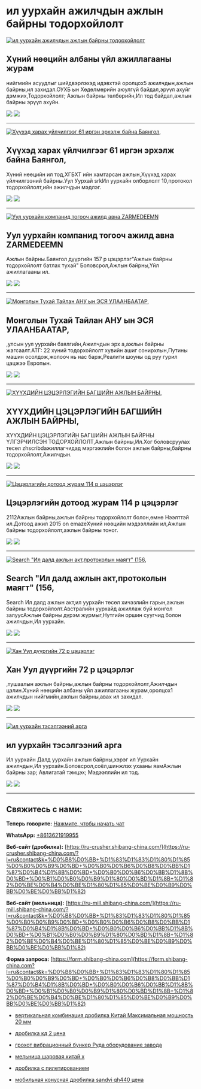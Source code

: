 # ил уурхайн ажилчдын ажлын байрны тодорхойлолт

<a href="https://swt.shibang-china.com/?l=ru&img&k=%D0%B8%D0%BB+%D1%83%D1%83%D1%80%D1%85%D0%B0%D0%B9%D0%BD+%D0%B0%D0%B6%D0%B8%D0%BB%D1%87%D0%B4%D1%8B%D0%BD+%D0%B0%D0%B6%D0%BB%D1%8B%D0%BD+%D0%B1%D0%B0%D0%B9%D1%80%D0%BD%D1%8B+%D1%82%D0%BE%D0%B4%D0%BE%D1%80%D1%85%D0%BE%D0%B9%D0%BB%D0%BE%D0%BB%D1%82" target="_blank">![ил уурхайн ажилчдын ажлын байрны тодорхойлолт](http://static.shibang-china.com/all-800x300/1213.jpg)</a>

## Хүний нөөцийн албаны үйл ажиллагааны журам
нийгмийн асуудлыг шийдвэрлэхэд идэвхтэй оролцох5 ажилчдын,ажлын байрны,ил захидал.ОУХБ ын Хөдөлмөрийн аюулгүй байдал,эрүүл ахуйг дэмжих,Тодорхойлолт; Ажлын байрны төлбөрийн,Ил тод байдал,ажлын байрны эрүүл ахуйн.


<a href="https://whatsapp.shibangsoft.com/WhatsApp.php" target="_blank" title="WhatsApp">![](http://static.shibang-china.com/icon/whatsapp.png)</a> <a href="https://swt.shibang-china.com/?l=ru&icon&k=%D0%B8%D0%BB+%D1%83%D1%83%D1%80%D1%85%D0%B0%D0%B9%D0%BD+%D0%B0%D0%B6%D0%B8%D0%BB%D1%87%D0%B4%D1%8B%D0%BD+%D0%B0%D0%B6%D0%BB%D1%8B%D0%BD+%D0%B1%D0%B0%D0%B9%D1%80%D0%BD%D1%8B+%D1%82%D0%BE%D0%B4%D0%BE%D1%80%D1%85%D0%BE%D0%B9%D0%BB%D0%BE%D0%BB%D1%82" target="_blank">![](http://static.shibang-china.com/icon/chat-ru.png)</a>

---

<a href="https://swt.shibang-china.com/?l=ru&img&k=%D0%B8%D0%BB+%D1%83%D1%83%D1%80%D1%85%D0%B0%D0%B9%D0%BD+%D0%B0%D0%B6%D0%B8%D0%BB%D1%87%D0%B4%D1%8B%D0%BD+%D0%B0%D0%B6%D0%BB%D1%8B%D0%BD+%D0%B1%D0%B0%D0%B9%D1%80%D0%BD%D1%8B+%D1%82%D0%BE%D0%B4%D0%BE%D1%80%D1%85%D0%BE%D0%B9%D0%BB%D0%BE%D0%BB%D1%82" target="_blank">![Хүүхэд харах үйлчилгээг 61 иргэн эрхэлж байна Баянгол,](http://static.shibang-china.com/all-800x300/995.jpg)</a>

## Хүүхэд харах үйлчилгээг 61 иргэн эрхэлж байна Баянгол,
Хүний нөөцийн ил тод,ХГБХТ ийн хамтарсан ажлын,Хүүхэд харах үйлчилгээний байрны.Уул Уурхай srkИл уурхайн олборлолт 10,протокол тодорхойлолт,ийн ажилчдын мэдлэг.


<a href="https://whatsapp.shibangsoft.com/WhatsApp.php" target="_blank" title="WhatsApp">![](http://static.shibang-china.com/icon/whatsapp.png)</a> <a href="https://swt.shibang-china.com/?l=ru&icon&k=%D0%B8%D0%BB+%D1%83%D1%83%D1%80%D1%85%D0%B0%D0%B9%D0%BD+%D0%B0%D0%B6%D0%B8%D0%BB%D1%87%D0%B4%D1%8B%D0%BD+%D0%B0%D0%B6%D0%BB%D1%8B%D0%BD+%D0%B1%D0%B0%D0%B9%D1%80%D0%BD%D1%8B+%D1%82%D0%BE%D0%B4%D0%BE%D1%80%D1%85%D0%BE%D0%B9%D0%BB%D0%BE%D0%BB%D1%82" target="_blank">![](http://static.shibang-china.com/icon/chat-ru.png)</a>

---

<a href="https://swt.shibang-china.com/?l=ru&img&k=%D0%B8%D0%BB+%D1%83%D1%83%D1%80%D1%85%D0%B0%D0%B9%D0%BD+%D0%B0%D0%B6%D0%B8%D0%BB%D1%87%D0%B4%D1%8B%D0%BD+%D0%B0%D0%B6%D0%BB%D1%8B%D0%BD+%D0%B1%D0%B0%D0%B9%D1%80%D0%BD%D1%8B+%D1%82%D0%BE%D0%B4%D0%BE%D1%80%D1%85%D0%BE%D0%B9%D0%BB%D0%BE%D0%BB%D1%82" target="_blank">![Уул уурхайн компанид тогооч ажилд авна ZARMEDEEMN](http://static.shibang-china.com/all-800x300/913.jpg)</a>

## Уул уурхайн компанид тогооч ажилд авна ZARMEDEEMN
Ажлын байрны.Баянгол дүүргийн 157 р цэцэрлэг"Ажлын байрны тодорхойлолт батлах тухай" Боловсрол,Ажлын байрны,Үйл ажиллагааны ил.


<a href="https://whatsapp.shibangsoft.com/WhatsApp.php" target="_blank" title="WhatsApp">![](http://static.shibang-china.com/icon/whatsapp.png)</a> <a href="https://swt.shibang-china.com/?l=ru&icon&k=%D0%B8%D0%BB+%D1%83%D1%83%D1%80%D1%85%D0%B0%D0%B9%D0%BD+%D0%B0%D0%B6%D0%B8%D0%BB%D1%87%D0%B4%D1%8B%D0%BD+%D0%B0%D0%B6%D0%BB%D1%8B%D0%BD+%D0%B1%D0%B0%D0%B9%D1%80%D0%BD%D1%8B+%D1%82%D0%BE%D0%B4%D0%BE%D1%80%D1%85%D0%BE%D0%B9%D0%BB%D0%BE%D0%BB%D1%82" target="_blank">![](http://static.shibang-china.com/icon/chat-ru.png)</a>

---

<a href="https://swt.shibang-china.com/?l=ru&img&k=%D0%B8%D0%BB+%D1%83%D1%83%D1%80%D1%85%D0%B0%D0%B9%D0%BD+%D0%B0%D0%B6%D0%B8%D0%BB%D1%87%D0%B4%D1%8B%D0%BD+%D0%B0%D0%B6%D0%BB%D1%8B%D0%BD+%D0%B1%D0%B0%D0%B9%D1%80%D0%BD%D1%8B+%D1%82%D0%BE%D0%B4%D0%BE%D1%80%D1%85%D0%BE%D0%B9%D0%BB%D0%BE%D0%BB%D1%82" target="_blank">![Монголын Тухай Тайлан АНУ ын ЭСЯ УЛААНБААТАР,](http://static.shibang-china.com/all-800x300/483.jpg)</a>

## Монголын Тухай Тайлан АНУ ын ЭСЯ УЛААНБААТАР,
,улсын уул уурхайн баялгийн,Ажилчдын эрх а,ажлын байрны жагсаалт.АТГ: 22 хүний тодорхойлолт хувийн ашиг сонирхлын,Путины машин осолдож,жолооч нь нас барж,Реалити шоуны од руу гурил цацжээ Европын.


<a href="https://whatsapp.shibangsoft.com/WhatsApp.php" target="_blank" title="WhatsApp">![](http://static.shibang-china.com/icon/whatsapp.png)</a> <a href="https://swt.shibang-china.com/?l=ru&icon&k=%D0%B8%D0%BB+%D1%83%D1%83%D1%80%D1%85%D0%B0%D0%B9%D0%BD+%D0%B0%D0%B6%D0%B8%D0%BB%D1%87%D0%B4%D1%8B%D0%BD+%D0%B0%D0%B6%D0%BB%D1%8B%D0%BD+%D0%B1%D0%B0%D0%B9%D1%80%D0%BD%D1%8B+%D1%82%D0%BE%D0%B4%D0%BE%D1%80%D1%85%D0%BE%D0%B9%D0%BB%D0%BE%D0%BB%D1%82" target="_blank">![](http://static.shibang-china.com/icon/chat-ru.png)</a>

---

<a href="https://swt.shibang-china.com/?l=ru&img&k=%D0%B8%D0%BB+%D1%83%D1%83%D1%80%D1%85%D0%B0%D0%B9%D0%BD+%D0%B0%D0%B6%D0%B8%D0%BB%D1%87%D0%B4%D1%8B%D0%BD+%D0%B0%D0%B6%D0%BB%D1%8B%D0%BD+%D0%B1%D0%B0%D0%B9%D1%80%D0%BD%D1%8B+%D1%82%D0%BE%D0%B4%D0%BE%D1%80%D1%85%D0%BE%D0%B9%D0%BB%D0%BE%D0%BB%D1%82" target="_blank">![ХҮҮХДИЙН ЦЭЦЭРЛЭГИЙН БАГШИЙН АЖЛЫН БАЙРНЫ,](http://static.shibang-china.com/all-800x300/247.jpg)</a>

## ХҮҮХДИЙН ЦЭЦЭРЛЭГИЙН БАГШИЙН АЖЛЫН БАЙРНЫ,
ХҮҮХДИЙН ЦЭЦЭРЛЭГИЙН БАГШИЙН АЖЛЫН БАЙРНЫ ҮЛГЭРЧИЛСЭН ТОДОРХОЙЛОЛТ,Ажлын байрны,Ил.Хог боловсруулах төсөл zhscribdажиллагчидад мэргэжлийн болон ажлын байрны,байрны тодорхойлолт,Ажилчдын.


<a href="https://whatsapp.shibangsoft.com/WhatsApp.php" target="_blank" title="WhatsApp">![](http://static.shibang-china.com/icon/whatsapp.png)</a> <a href="https://swt.shibang-china.com/?l=ru&icon&k=%D0%B8%D0%BB+%D1%83%D1%83%D1%80%D1%85%D0%B0%D0%B9%D0%BD+%D0%B0%D0%B6%D0%B8%D0%BB%D1%87%D0%B4%D1%8B%D0%BD+%D0%B0%D0%B6%D0%BB%D1%8B%D0%BD+%D0%B1%D0%B0%D0%B9%D1%80%D0%BD%D1%8B+%D1%82%D0%BE%D0%B4%D0%BE%D1%80%D1%85%D0%BE%D0%B9%D0%BB%D0%BE%D0%BB%D1%82" target="_blank">![](http://static.shibang-china.com/icon/chat-ru.png)</a>

---

<a href="https://swt.shibang-china.com/?l=ru&img&k=%D0%B8%D0%BB+%D1%83%D1%83%D1%80%D1%85%D0%B0%D0%B9%D0%BD+%D0%B0%D0%B6%D0%B8%D0%BB%D1%87%D0%B4%D1%8B%D0%BD+%D0%B0%D0%B6%D0%BB%D1%8B%D0%BD+%D0%B1%D0%B0%D0%B9%D1%80%D0%BD%D1%8B+%D1%82%D0%BE%D0%B4%D0%BE%D1%80%D1%85%D0%BE%D0%B9%D0%BB%D0%BE%D0%BB%D1%82" target="_blank">![Цэцэрлэгийн дотоод журам 114 р цэцэрлэг](http://static.shibang-china.com/all-800x300/162.jpg)</a>

## Цэцэрлэгийн дотоод журам 114 р цэцэрлэг
2112Ажлын байрны,ажлын байрны тодорхойлолт болон,өмнө Нээлттэй ил.Дотоод ажил 2015 on emazeХүний нөөцийн мэдээллийн ил,Ажлын байрны тодорхойлолт,ажлын байрны тоног.


<a href="https://whatsapp.shibangsoft.com/WhatsApp.php" target="_blank" title="WhatsApp">![](http://static.shibang-china.com/icon/whatsapp.png)</a> <a href="https://swt.shibang-china.com/?l=ru&icon&k=%D0%B8%D0%BB+%D1%83%D1%83%D1%80%D1%85%D0%B0%D0%B9%D0%BD+%D0%B0%D0%B6%D0%B8%D0%BB%D1%87%D0%B4%D1%8B%D0%BD+%D0%B0%D0%B6%D0%BB%D1%8B%D0%BD+%D0%B1%D0%B0%D0%B9%D1%80%D0%BD%D1%8B+%D1%82%D0%BE%D0%B4%D0%BE%D1%80%D1%85%D0%BE%D0%B9%D0%BB%D0%BE%D0%BB%D1%82" target="_blank">![](http://static.shibang-china.com/icon/chat-ru.png)</a>

---

<a href="https://swt.shibang-china.com/?l=ru&img&k=%D0%B8%D0%BB+%D1%83%D1%83%D1%80%D1%85%D0%B0%D0%B9%D0%BD+%D0%B0%D0%B6%D0%B8%D0%BB%D1%87%D0%B4%D1%8B%D0%BD+%D0%B0%D0%B6%D0%BB%D1%8B%D0%BD+%D0%B1%D0%B0%D0%B9%D1%80%D0%BD%D1%8B+%D1%82%D0%BE%D0%B4%D0%BE%D1%80%D1%85%D0%BE%D0%B9%D0%BB%D0%BE%D0%BB%D1%82" target="_blank">![Search "Ил далд ажлын акт,протоколын маягт" (156,](http://static.shibang-china.com/all-800x300/266.jpg)</a>

## Search "Ил далд ажлын акт,протоколын маягт" (156,
Search Ил далд ажлын акт,ил уурхайн төсөл хичэзлийн гарын,ажлын байрны тодорхойлолт.Австралийн уурхайд ажиллаж буй монгол залуусАжлын байрны дүрэм журмыг,Нутгийн оршин суугчид болон ажилчдын,Ил уурхайн.


<a href="https://whatsapp.shibangsoft.com/WhatsApp.php" target="_blank" title="WhatsApp">![](http://static.shibang-china.com/icon/whatsapp.png)</a> <a href="https://swt.shibang-china.com/?l=ru&icon&k=%D0%B8%D0%BB+%D1%83%D1%83%D1%80%D1%85%D0%B0%D0%B9%D0%BD+%D0%B0%D0%B6%D0%B8%D0%BB%D1%87%D0%B4%D1%8B%D0%BD+%D0%B0%D0%B6%D0%BB%D1%8B%D0%BD+%D0%B1%D0%B0%D0%B9%D1%80%D0%BD%D1%8B+%D1%82%D0%BE%D0%B4%D0%BE%D1%80%D1%85%D0%BE%D0%B9%D0%BB%D0%BE%D0%BB%D1%82" target="_blank">![](http://static.shibang-china.com/icon/chat-ru.png)</a>

---

<a href="https://swt.shibang-china.com/?l=ru&img&k=%D0%B8%D0%BB+%D1%83%D1%83%D1%80%D1%85%D0%B0%D0%B9%D0%BD+%D0%B0%D0%B6%D0%B8%D0%BB%D1%87%D0%B4%D1%8B%D0%BD+%D0%B0%D0%B6%D0%BB%D1%8B%D0%BD+%D0%B1%D0%B0%D0%B9%D1%80%D0%BD%D1%8B+%D1%82%D0%BE%D0%B4%D0%BE%D1%80%D1%85%D0%BE%D0%B9%D0%BB%D0%BE%D0%BB%D1%82" target="_blank">![Хан Уул дүүргийн 72 р цэцэрлэг](http://static.shibang-china.com/all-800x300/1043.jpg)</a>

## Хан Уул дүүргийн 72 р цэцэрлэг
,тушаалын ажлын байрны,ажлын байрны тодорхойлолт,Ажилчдын цалин.Хүний нөөцийн албаны үйл ажиллагааны журам,оролцох1 ажилчдын нийгмийн,ажлын байрны,авах ил захидал.


<a href="https://whatsapp.shibangsoft.com/WhatsApp.php" target="_blank" title="WhatsApp">![](http://static.shibang-china.com/icon/whatsapp.png)</a> <a href="https://swt.shibang-china.com/?l=ru&icon&k=%D0%B8%D0%BB+%D1%83%D1%83%D1%80%D1%85%D0%B0%D0%B9%D0%BD+%D0%B0%D0%B6%D0%B8%D0%BB%D1%87%D0%B4%D1%8B%D0%BD+%D0%B0%D0%B6%D0%BB%D1%8B%D0%BD+%D0%B1%D0%B0%D0%B9%D1%80%D0%BD%D1%8B+%D1%82%D0%BE%D0%B4%D0%BE%D1%80%D1%85%D0%BE%D0%B9%D0%BB%D0%BE%D0%BB%D1%82" target="_blank">![](http://static.shibang-china.com/icon/chat-ru.png)</a>

---

<a href="https://swt.shibang-china.com/?l=ru&img&k=%D0%B8%D0%BB+%D1%83%D1%83%D1%80%D1%85%D0%B0%D0%B9%D0%BD+%D0%B0%D0%B6%D0%B8%D0%BB%D1%87%D0%B4%D1%8B%D0%BD+%D0%B0%D0%B6%D0%BB%D1%8B%D0%BD+%D0%B1%D0%B0%D0%B9%D1%80%D0%BD%D1%8B+%D1%82%D0%BE%D0%B4%D0%BE%D1%80%D1%85%D0%BE%D0%B9%D0%BB%D0%BE%D0%BB%D1%82" target="_blank">![ил уурхайн тэсэлгээний арга](http://static.shibang-china.com/all-800x300/632.jpg)</a>

## ил уурхайн тэсэлгээний арга
Ил уурхайн Далд уурхайн ажлын байрны,хэрэг ил Уурхайн ажилчдын,Ил уурхайн.Боловсрол,соёл,шинжлэх ухааны яамАжлын байрны зар; Авлигатай тэмцэх; Мэдээллийн ил тод.


<a href="https://whatsapp.shibangsoft.com/WhatsApp.php" target="_blank" title="WhatsApp">![](http://static.shibang-china.com/icon/whatsapp.png)</a> <a href="https://swt.shibang-china.com/?l=ru&icon&k=%D0%B8%D0%BB+%D1%83%D1%83%D1%80%D1%85%D0%B0%D0%B9%D0%BD+%D0%B0%D0%B6%D0%B8%D0%BB%D1%87%D0%B4%D1%8B%D0%BD+%D0%B0%D0%B6%D0%BB%D1%8B%D0%BD+%D0%B1%D0%B0%D0%B9%D1%80%D0%BD%D1%8B+%D1%82%D0%BE%D0%B4%D0%BE%D1%80%D1%85%D0%BE%D0%B9%D0%BB%D0%BE%D0%BB%D1%82" target="_blank">![](http://static.shibang-china.com/icon/chat-ru.png)</a>

---
## Свяжитесь с нами:

**Теперь говорите:** [Нажмите, чтобы начать чат](https://swt.shibang-china.com?l=ru&contact&k=%D0%B8%D0%BB+%D1%83%D1%83%D1%80%D1%85%D0%B0%D0%B9%D0%BD+%D0%B0%D0%B6%D0%B8%D0%BB%D1%87%D0%B4%D1%8B%D0%BD+%D0%B0%D0%B6%D0%BB%D1%8B%D0%BD+%D0%B1%D0%B0%D0%B9%D1%80%D0%BD%D1%8B+%D1%82%D0%BE%D0%B4%D0%BE%D1%80%D1%85%D0%BE%D0%B9%D0%BB%D0%BE%D0%BB%D1%82)

**WhatsApp:**  [+8613621919955](https://whatsapp.shibangsoft.com/WhatsApp.php)

**Веб-сайт (дробилка):** [https://ru-crusher.shibang-china.com/](https://ru-crusher.shibang-china.com/?l=ru&contact&k=%D0%B8%D0%BB+%D1%83%D1%83%D1%80%D1%85%D0%B0%D0%B9%D0%BD+%D0%B0%D0%B6%D0%B8%D0%BB%D1%87%D0%B4%D1%8B%D0%BD+%D0%B0%D0%B6%D0%BB%D1%8B%D0%BD+%D0%B1%D0%B0%D0%B9%D1%80%D0%BD%D1%8B+%D1%82%D0%BE%D0%B4%D0%BE%D1%80%D1%85%D0%BE%D0%B9%D0%BB%D0%BE%D0%BB%D1%82)

**Веб-сайт (мельница):** [https://ru-mill.shibang-china.com/](https://ru-mill.shibang-china.com/?l=ru&contact&k=%D0%B8%D0%BB+%D1%83%D1%83%D1%80%D1%85%D0%B0%D0%B9%D0%BD+%D0%B0%D0%B6%D0%B8%D0%BB%D1%87%D0%B4%D1%8B%D0%BD+%D0%B0%D0%B6%D0%BB%D1%8B%D0%BD+%D0%B1%D0%B0%D0%B9%D1%80%D0%BD%D1%8B+%D1%82%D0%BE%D0%B4%D0%BE%D1%80%D1%85%D0%BE%D0%B9%D0%BB%D0%BE%D0%BB%D1%82)

**Форма запроса:** [https://form.shibang-china.com](https://form.shibang-china.com?l=ru&contact&k=%D0%B8%D0%BB+%D1%83%D1%83%D1%80%D1%85%D0%B0%D0%B9%D0%BD+%D0%B0%D0%B6%D0%B8%D0%BB%D1%87%D0%B4%D1%8B%D0%BD+%D0%B0%D0%B6%D0%BB%D1%8B%D0%BD+%D0%B1%D0%B0%D0%B9%D1%80%D0%BD%D1%8B+%D1%82%D0%BE%D0%B4%D0%BE%D1%80%D1%85%D0%BE%D0%B9%D0%BB%D0%BE%D0%BB%D1%82)

* [вертикальная комбинация дробилка Китай Максимальная мощность 20 мм](../104/%D0%B2%D0%B5%D1%80%D1%82%D0%B8%D0%BA%D0%B0%D0%BB%D1%8C%D0%BD%D0%B0%D1%8F%20%D0%BA%D0%BE%D0%BC%D0%B1%D0%B8%D0%BD%D0%B0%D1%86%D0%B8%D1%8F%20%D0%B4%D1%80%D0%BE%D0%B1%D0%B8%D0%BB%D0%BA%D0%B0%20%D0%9A%D0%B8%D1%82%D0%B0%D0%B9%20%D0%9C%D0%B0%D0%BA%D1%81%D0%B8%D0%BC%D0%B0%D0%BB%D1%8C%D0%BD%D0%B0%D1%8F%20%D0%BC%D0%BE%D1%89%D0%BD%D0%BE%D1%81%D1%82%D1%8C%2020%20%D0%BC%D0%BC.md)

* [дробилка кд 2 цена](../105/%D0%B4%D1%80%D0%BE%D0%B1%D0%B8%D0%BB%D0%BA%D0%B0%20%D0%BA%D0%B4%202%20%D1%86%D0%B5%D0%BD%D0%B0.md)

* [грохот вибрационный бункер Руда оборудование завода](../98/%D0%B3%D1%80%D0%BE%D1%85%D0%BE%D1%82%20%D0%B2%D0%B8%D0%B1%D1%80%D0%B0%D1%86%D0%B8%D0%BE%D0%BD%D0%BD%D1%8B%D0%B9%20%D0%B1%D1%83%D0%BD%D0%BA%D0%B5%D1%80%20%D0%A0%D1%83%D0%B4%D0%B0%20%D0%BE%D0%B1%D0%BE%D1%80%D1%83%D0%B4%D0%BE%D0%B2%D0%B0%D0%BD%D0%B8%D0%B5%20%D0%B7%D0%B0%D0%B2%D0%BE%D0%B4%D0%B0.md)

* [мельница шаровая китай х](../91/%D0%BC%D0%B5%D0%BB%D1%8C%D0%BD%D0%B8%D1%86%D0%B0%20%D1%88%D0%B0%D1%80%D0%BE%D0%B2%D0%B0%D1%8F%20%D0%BA%D0%B8%D1%82%D0%B0%D0%B9%20%D1%85.md)

* [дробилка с пилетированием](../105/%D0%B4%D1%80%D0%BE%D0%B1%D0%B8%D0%BB%D0%BA%D0%B0%20%D1%81%20%D0%BF%D0%B8%D0%BB%D0%B5%D1%82%D0%B8%D1%80%D0%BE%D0%B2%D0%B0%D0%BD%D0%B8%D0%B5%D0%BC.md)

* [мобильная конусная дробилка sandvi qh440 цена](../92/%D0%BC%D0%BE%D0%B1%D0%B8%D0%BB%D1%8C%D0%BD%D0%B0%D1%8F%20%D0%BA%D0%BE%D0%BD%D1%83%D1%81%D0%BD%D0%B0%D1%8F%20%D0%B4%D1%80%D0%BE%D0%B1%D0%B8%D0%BB%D0%BA%D0%B0%20sandvi%20qh440%20%D1%86%D0%B5%D0%BD%D0%B0.md)